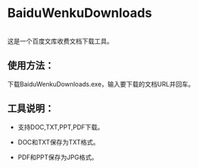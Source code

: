 # BaiduWenkuDownloads
<br>
这是一个百度文库收费文档下载工具。

## 使用方法：

下载BaiduWenkuDownloads.exe，输入要下载的文档URL并回车。

## 工具说明：

* 支持DOC,TXT,PPT,PDF下载。

* DOC和TXT保存为TXT格式。

* PDF和PPT保存为JPG格式。